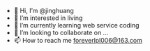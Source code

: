 - 👋 Hi, I’m @jinghuang
- 👀 I’m interested in living
- 🌱 I’m currently learning web service coding
- 💞️ I’m looking to collaborate on ...
- 📫 How to reach me foreverlpl006@163.com

<!---
jinghuang1/jinghuang1 is a ✨ special ✨ repository because its `README.md` (this file) appears on your GitHub profile.
You can click the Preview link to take a look at your changes.
--->
